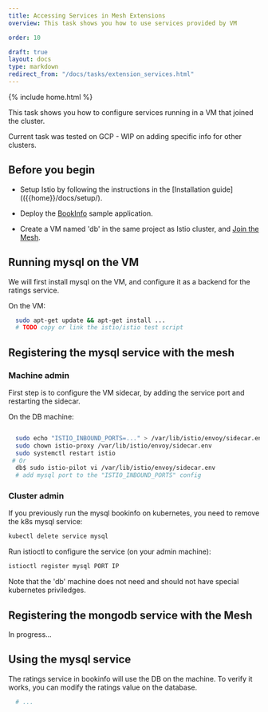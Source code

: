 ```yaml
---
title: Accessing Services in Mesh Extensions
overview: This task shows you how to use services provided by VM

order: 10

draft: true
layout: docs
type: markdown
redirect_from: "/docs/tasks/extension_services.html"
---
```

{% include home.html %}

This task shows you how to configure services running in a VM that joined the cluster.

Current task was tested on GCP - WIP on adding specific info for other clusters.

## Before you begin

* Setup Istio by following the instructions in the
  [Installation guide](({{home}}/docs/setup/).

* Deploy the [BookInfo]({{home}}/docs/samples/bookinfo.html) sample application.

* Create a VM named 'db' in the same project as Istio cluster, and [Join the Mesh]({{home}}/docs/setup/kubernetes/mesh-expansion.html).

## Running mysql on the VM

We will first install mysql on the VM, and configure it as a backend for the ratings service.

On the VM:
```bash
  sudo apt-get update && apt-get install ...
  # TODO copy or link the istio/istio test script
```

## Registering the mysql service with the mesh

 ### Machine admin
First step is to configure the VM sidecar, by adding the service port and restarting the sidecar.

On the DB machine:
```bash

  sudo echo "ISTIO_INBOUND_PORTS=..." > /var/lib/istio/envoy/sidecar.env
  sudo chown istio-proxy /var/lib/istio/envoy/sidecar.env
  sudo systemctl restart istio
 # Or
  db$ sudo istio-pilot vi /var/lib/istio/envoy/sidecar.env
  # add mysql port to the "ISTIO_INBOUND_PORTS" config
  ```

  ###  Cluster admin

  If you previously run the mysql bookinfo on kubernetes, you need to remove the k8s mysql service:

  ```bash
  kubectl delete service mysql
  ```

  Run istioctl to configure the service (on your admin machine):

  ```bash
  istioctl register mysql PORT IP
  ```

  Note that the 'db' machine does not need and should not have special kubernetes priviledges.

## Registering the mongodb service with the Mesh

 In progress...

## Using the mysql service

The ratings service in bookinfo will use the DB on the machine. To verify it works, you can
modify the ratings value on the database.

```bash
  # ...
```

